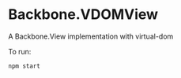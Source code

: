 Backbone.VDOMView
=================

A Backbone.View implementation with virtual-dom

To run:
```
npm start
```

